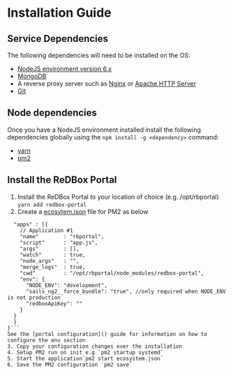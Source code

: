# Installation Guide

## Service Dependencies
The following dependencies will need to be installed on the OS:
* [NodeJS environment version 6.x](https://nodejs.org/en/)
* [MongoDB](https://www.mongodb.com/)
* A reverse proxy server such as [Nginx](https://nginx.org/en/) or [Apache HTTP Server](https://httpd.apache.org/)
* [Git](https://git-scm.com/)

## Node dependencies
Once you have a NodeJS environment installed install the following dependencies globally using the ```npm install -g <dependency>``` command:
* [yarn](https://yarnpkg.com/en/)
* [pm2](http://pm2.keymetrics.io/)

## Install the ReDBox Portal

1. Install the ReDBox Portal to your location of choice (e.g. /opt/rbportal) ```yarn add redbox-portal```
2. Create a [ecosytem.json](http://pm2.keymetrics.io/docs/usage/deployment/) file for PM2 as below
```{
  "apps" : [{
    // Application #1
    "name"        : "rbportal",
    "script"      : "app.js",
    "args"        : [],
    "watch"       : true,
    "node_args"   : "",
    "merge_logs"  : true,
    "cwd"         : "/opt/rbportal/node_modules/redbox-portal",
    "env": {
      "NODE_ENV": "development",
      "sails_ng2__force_bundle": "true", //only required when NODE_ENV is not production  
      "redboxApiKey": ""
    }
  }
  ]
}```
See the [portal configuration]() guide for information on how to configure the env section
3. Copy your configuration changes over the installation
4. Setup PM2 run on init e.g `pm2 startup systemd`
5. Start the application`pm2 start ecosystem.json`
6. Save the PM2 configuration `pm2 save`
